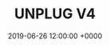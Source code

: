 ---
title: UNPLUG V4
tags:
- event
layout: event
permalink: "/event/:title"
location: Rabbi, Dimaro, Trentino, Italy
image: http://localhost:4000/assets/img/location/dorigoni.jpg
when_header: June 26-29, 2019
how_was_it:
- We have chosen the best of the best. Unplug will be hosted in two amazing venues&#58; The Unplug Resort and The Unplug Refuge.

- The Resort is a ***s hotel, in Dimaro. The Refuge is a mountain hut in the heart of “Ortles Cevedale”, grandiose mountains in the northern part of Trentino. From the stunning location of the hut at 2.436 mt. your view can spread above the neighboring mountains and the only sounds you will hear will come from nature. The location maintains the typical character of an alpine refuge, with basic wood accommodations, intense food experience and cozy atmosphere.

- We will sleep in bunk bed dormitory rooms but then we'll hike back down to our hotel where you can relax hand have nice SPA session.

#video: https://www.youtube.com/watch?v=kvSf09IXdvk
video: https://www.youtube.com/embed/kvSf09IXdvk
caratteristics:
  altitude: 2436 mt
  cooking: Local and Traditional
  beds: 80 people
past_edition:
  period: 26 - 27 - 28 - 29 September 2019
  image: http://localhost:4000/assets/img/edition_cards/tires.png

# speakers:
# - name: To be announced
#   role: TBD
#   image: http://localhost:4000/assets/img/speakers/placeholder_speakers.jpg
organizers:
- name: STEFANO BERNARDI
  role: Investor
  image: http://localhost:4000/assets/img/organizers/stefano.jpg
- name: LORENZO SANNA
  role: Business Developer
  image: http://localhost:4000/assets/img/organizers/lor.png
schedule:
- day: WEDNESDAY, JUNE 26
  program:
  - time: 15.00 PM
    what: We leave from Verona Airport
    description: Meeting point is outside the airport and train stations
  - time: 5.30 PM
    what: Arrival at Unplug's Resort
    description: Check-in and find your roommate fot the next days and relax!
  - time: 7.30 PM
    what: Welcome Bonfire Aperitivo
    description: Drink, get cozy and get to meet your fellow adventurers
  - time: 8.30 PM
    what: Dinner at Unplug's Resort
    description: Typical dinner, with a simple 1 minute presentation of each guest
- day: THURSDAY, JUNE 27
  program:
  - time: 7.30 AM
    what: Breakfast
    description: Get your energy for the day!
  - time: 9.00 AM
    what: Bring your backpak!
    description: We leave the Resort to reach our hiking path through the "waterfalls trail"
  - time: 10.00 AM
    what: Hiking!
    description: We start our ascent towards the Unplug Hut
  - time: 12.00 PM
    what: Picnic
    description: We stop for a picnic in nature
  - time: 3.00 PM
    what: Enjoy and relax
    description: As we finally get to the Hut, you can start finding your bed and enjoy the scenery
  - time: 4.30 PM
    what: Chats and discussions
    description: Get to know your fellow unpluggers a bit more
  - time: 19.30 PM
    what: Dinner
    description: Home made, slow food and very typical dinner
- day: FRIDAY, JUNE 28
  program:
  - time: 7.30 AM
    what: Breakfast
    description: Get your energy for the day!
  - time: 9.30 AM
    what: Hiking Time
    description: We start our descent to the Unplug Resort
  - time: 12.30 AM
    what: Lunch Time
    description: Typical alpine Lunch
  - time: 15.00 PM
    what: Adrenalina time
    description: We descend the river Noce in an epic adrenalinic adventure
  - time: 18.00 PM
    what: Back to the Unplug Resort
    description: Shower / SPA / Relax / Drinks
  - time: 20.30 PM
    what: Dinner
    description: Home made, slow food and very typical food
  - time: 22.00 PM
    what: DJ party!!
    description: Unplug V4 Closing party!
- day: SATURDAY, JUNE 29
  program:
  - time: 7.30 AM
    what: Breakfast
    description: Meet in the Hotel lobby and load up on energies for the day
  - time: 8.30 AM
    what: Discussion tables
    description: If you're already awake
  - time: 10.00 AM
    what: Bye Bye Unplug Resort
    description: It's time to go back to the real world! Our bus leaves now
  - time: 12.30 PM
    what: Bye!
    description: We say good bye! Please ensure you book travel from Verona Airport
      at 14:30pm at the earliest. If you need to leave earlier, please contact us before
      purchasing a ticket to make sure we can accomodate. We suggest spending the
      night in Verona and booking travel for the next morning! It is a stunning city.
date: '2019-06-26 12:00:00 +0000'
venue: Rifugio Dorigoni
gallery-small:
  image:
  - http://localhost:4000/assets/img/events_photos/dorigoni/01.jpg
  - http://localhost:4000/assets/img/events_photos/dorigoni/02.jpg
  - http://localhost:4000/assets/img/events_photos/dorigoni/03.jpg
  - http://localhost:4000/assets/img/events_photos/dorigoni/04.jpg
  - http://localhost:4000/assets/img/events_photos/dorigoni/05.jpg
  - http://localhost:4000/assets/img/events_photos/dorigoni/06.jpg
  - http://localhost:4000/assets/img/events_photos/dorigoni/07.jpg
  - http://localhost:4000/assets/img/events_photos/dorigoni/08.jpg
  - http://localhost:4000/assets/img/events_photos/dorigoni/09.jpg
  - http://localhost:4000/assets/img/events_photos/dorigoni/10.jpg
  - http://localhost:4000/assets/img/events_photos/dorigoni/12.jpg
  - http://localhost:4000/assets/img/events_photos/dorigoni/13.jpg
  - http://localhost:4000/assets/img/events_photos/dorigoni/14.jpg
  - http://localhost:4000/assets/img/events_photos/dorigoni/15.jpg
  - http://localhost:4000/assets/img/events_photos/dorigoni/11.jpg
  - http://localhost:4000/assets/img/events_photos/dorigoni/16.jpg
gallery-big:
  image:
  - http://localhost:4000/assets/img/events_photos/dorigoni/big/01.jpg
  - http://localhost:4000/assets/img/events_photos/dorigoni/big/02.jpg
  - http://localhost:4000/assets/img/events_photos/dorigoni/big/03.jpg
  - http://localhost:4000/assets/img/events_photos/dorigoni/big/04.jpg
  - http://localhost:4000/assets/img/events_photos/dorigoni/big/05.jpg
  - http://localhost:4000/assets/img/events_photos/dorigoni/big/06.jpg
  - http://localhost:4000/assets/img/events_photos/dorigoni/big/07.jpg
  - http://localhost:4000/assets/img/events_photos/dorigoni/big/08.jpg
  - http://localhost:4000/assets/img/events_photos/dorigoni/big/09.jpg
  - http://localhost:4000/assets/img/events_photos/dorigoni/big/10.jpg
  - http://localhost:4000/assets/img/events_photos/dorigoni/big/11.jpg
  - http://localhost:4000/assets/img/events_photos/dorigoni/big/12.jpg
  - http://localhost:4000/assets/img/events_photos/dorigoni/big/13.jpg
  - http://localhost:4000/assets/img/events_photos/dorigoni/big/14.jpg
  - http://localhost:4000/assets/img/events_photos/dorigoni/big/15.jpg
  - http://localhost:4000/assets/img/events_photos/dorigoni/big/16.jpg
pricing_table:
- title: Normal Ticket
  price: 990
  elements:
  - icon: http://localhost:4000/assets/img/pricing_table/double_room.svg
    text:
    - 2 nights in a *** Hotel with SPA in Double Room 
    - 1 night in a Mountain hut
  - icon: http://localhost:4000/assets/img/pricing_table/transfer.svg
    text:
    - Transfer to and from
    - Verona airport and train station
  - icon: http://localhost:4000/assets/img/pricing_table/special_dinner.svg
    text:
    - 3 dinners
    - 3 lunches
  - icon: 
    text:
    - 22% Italian VAT included
- title: Single Room Ticket
  price: 1490
  elements:
  - icon: http://localhost:4000/assets/img/pricing_table/double_room.svg
    text:
    - 2 nights in a *** Hotel with SPA in Single Room 
    - 1 night in a Mountain hut
  - icon: http://localhost:4000/assets/img/pricing_table/transfer.svg
    text:
    - Transfer to and from
    - Verona airport and train station
  - icon: http://localhost:4000/assets/img/pricing_table/special_dinner.svg
    text:
    - 3 dinners
    - 3 lunches
  - icon: 
    text:
    - 22% Italian VAT included
header_home:
  title: Unplug V4
  subtitle: An amazing 3 days retreat in the Dolomites with fellow investors and entrepreneurs
  image: http://localhost:4000/assets/img/mountain_placeholder.jpg
footer_sponsors:
- name: Token Economy
  image: http://localhost:4000/assets/img/sponsor/tokeneconomy.png
  link: https://www.tokeneconomy.co
- name: Semantic Ventures
  image: http://localhost:4000/assets/img/sponsor/semantic.png
  link: https://semantic.vc
- name: You?
  image: http://localhost:4000/assets/img/sponsor/you.png
  link: mailto:team@unplug.vc
---